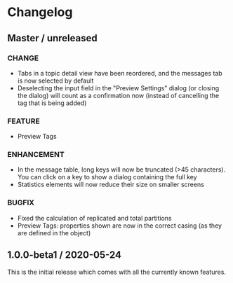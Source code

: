 # Changelog

## Master / unreleased

### CHANGE
- Tabs in a topic detail view have been reordered, and the messages tab is now selected by default
- Deselecting the input field in the "Preview Settings" dialog (or closing the dialog) will count as a confirmation now (instead of cancelling the tag that is being added)

### FEATURE
- Preview Tags

### ENHANCEMENT
- In the message table, long keys will now be truncated (>45 characters). You can click on a key to show a dialog containing the full key
- Statistics elements will now reduce their size on smaller screens

### BUGFIX
- Fixed the calculation of replicated and total partitions
- Preview Tags: properties shown are now in the correct casing (as they are defined in the object)

## 1.0.0-beta1 / 2020-05-24

This is the initial release which comes with all the currently known features.
